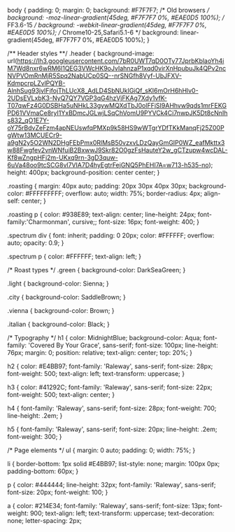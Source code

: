 body {
  padding: 0;
  margin: 0;
  background: #F7F7F7;
  /* Old browsers */
  background: -moz-linear-gradient(45deg, #F7F7F7 0%, #EAE0D5 100%);
  /* FF3.6-15 */
  background: -webkit-linear-gradient(45deg, #F7F7F7 0%, #EAE0D5 100%);
  /* Chrome10-25,Safari5.1-6 */
  background: linear-gradient(45deg, #F7F7F7 0%, #EAE0D5 100%);
}

/** Header styles **/
.header {
  background-image: url(https://lh3.googleusercontent.com/7bR0UWT7qD0OTy77JprbKblaoYh4iM7Wd8nxr6wRM6l1QEG3VWcHK9oJvIahnzaP1xqd0virXnHpubuJk4QPv2ncNVPVOmRnMjR5Spq2NabUCp0SQ--nrSNGfh8Vyf-UbJFXV-KdmpcrpLZvlPQYB-AlnhSug93jvIFjfojThLUcX8_AdLD4SbNUkIGiQf_sKI6mOrH6hHlv0-2UDsEVLxbK3-NyQ7QY7VGP3qG4hzVjFKAg7Xdy1vfK-T07qwFz4G0DSBHa5uNHkL33gywMQXdTbJ0olFFjSI9AHhvw9qds1mrFEKGPD61VVmaCe8ryI1YxBDmcJGLwjLSqChVomU9PYVCk4Ci7nwpJK5Dt8cNnIhs832_qO1E7Y-oY75rBdvZeFzm4apNEUswfqPMXp9k58HS9wWTgrYDfTKkManqFj25Z00PgWtw13MCUECr9-a9gN2y5O2WN2DHgFEbPmx0RlMsB50vzxvLDzQayGmGIP0WZ_eafMkttx3w88Fwgfev2vnWNfuiB2BxwwJ9Skr82O0gzFsHauteY2w_gCTzupw4wcDAL-Kf8wZngpHFj2m-UKxq9rn-3gD3quw-6uVa48oo9tcSCG8vl7VIA7D4hyEgtrFejGNQ5PhEHI7A=w713-h535-no);
  height: 400px;
  background-position: center center;
}

.roasting {
  margin: 40px auto;
  padding: 20px 30px 40px 30px;
  background-color: #FFFFFFFFF;
  overflow: auto;
  width: 75%;
  border-radius: 4px;
  align-self: center;
}

.roasting p {
  color: #938E89;
  text-align: center;
  line-height: 24px;
  font-family:'Charmonman', cursive;;<link href="https://fonts.googleapis.com/css?family=Charmonman" rel="stylesheet"> 
  font-size: 16px;
  font-weight: 400;
}

.spectrum div {
  font: inherit;
  padding: 0 20px;
  color: #FFFFFF;
  overflow: auto;
  opacity: 0.9;
}

.spectrum p {
  color: #FFFFFF;
  text-align: left;
}

/* Roast types */
.green {
  background-color: DarkSeaGreen;
}

.light {
  background-color: Sienna;
}

.city {
  background-color: SaddleBrown;
}

.vienna {
  background-color: Brown;
}

.italian {
  background-color: Black;
}

/* Typography */
h1 {
  color: MidnightBlue;
  background-color: Aqua;
  font-family: 'Covered By Your Grace', sans-serif;
  font-size: 100px;
  line-height: 76px;
  margin: 0;
  position: relative;
  text-align: center;
  top: 20%;
}

h2 {
  color: #E4BB97;
  font-family: 'Raleway', sans-serif;
  font-size: 28px;
  font-weight: 500;
  text-align: left;
  text-transform: uppercase;
}

h3 {
  color: #41292C;
  font-family: 'Raleway', sans-serif;
  font-size: 22px;
  font-weight: 500;
  text-align: center;
}

h4 {
  font-family: 'Raleway', sans-serif;
  font-size: 28px;
  font-weight: 700;
  line-height: .2em;
}

h5 {
  font-family: 'Raleway', sans-serif;
  font-size: 20px;
  line-height: .2em;
  font-weight: 300;
}

/* Page elements */
ul {
  margin: 0 auto;
  padding: 0;
  width: 75%;
}

li {
  border-bottom: 1px solid #E4BB97;
  list-style: none;
  margin: 100px 0px;
  padding-bottom: 60px;
}

p {
  color: #444444;
  line-height: 32px;
  font-family: 'Raleway', sans-serif;
  font-size: 20px;
  font-weight: 100;
}

a {
  color: #214E34;
  font-family: 'Raleway', sans-serif;
  font-size: 13px;
  font-weight: 900;
  text-align: left;
  text-transform: uppercase;
  text-decoration: none;
  letter-spacing: 2px;
